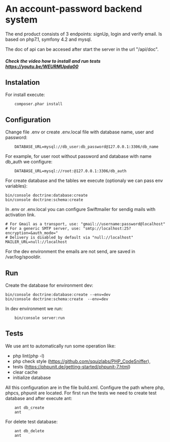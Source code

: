 # An account-password backend system

The end product consists of 3 endpoints: signUp, login and verify email.
Is based on php7.1, symfony 4.2 and mysql. 

The doc of api can be accesed after start the server in the url "/api/doc".

##### Check the video how to install and run tests https://youtu.be/WEURMUpda00



## Instalation 
For install execute: 
```
    composer.phar install 
```


## Configuration 
Change file .env  or create .env.local file with database name, user and password:
``` 
    DATABASE_URL=mysql://db_user:db_password@127.0.0.1:3306/db_name 
```
For example, for user root without password and database with name db_auth we configure:
```
    DATABASE_URL=mysql://root:@127.0.0.1:3306/db_auth
``` 
For create database and the tables we execute (optionaly we can pass env variables):
```
bin/console doctrine:database:create 
bin/console doctrine:schema:create 
``` 

In .env or .env.local you can configure Swiftmailer for sendig mails with activation link. 
```
# For Gmail as a transport, use: "gmail://username:password@localhost"
# For a generic SMTP server, use: "smtp://localhost:25?encryption=&auth_mode="
# Delivery is disabled by default via "null://localhost"
MAILER_URL=null://localhost
```  
For the dev environment the emails are not send, are saved in /var/log/spooldir.


## Run
Create the database for environment dev:
```
bin/console doctrine:database:create --env=dev 
bin/console doctrine:schema:create  --env=dev
```
In dev environment we run: 
```
    bin/console server:run
```


## Tests
We use ant to automatically run some operation like:
 * php lint(php -l) 
 * php check style (https://github.com/squizlabs/PHP_CodeSniffer), 
 * tests (https://phpunit.de/getting-started/phpunit-7.html)
 * clear cache
 * initialize database
  
All this configuration are in the file build.xml. 
Configure the path where php, phpcs, phpunit are located.
For first run the tests we need to create test database and after execute ant:
```
    ant db_create 
    ant 
```
 For delete test database:
 ```
     ant db_delete 
     ant 
 ```

